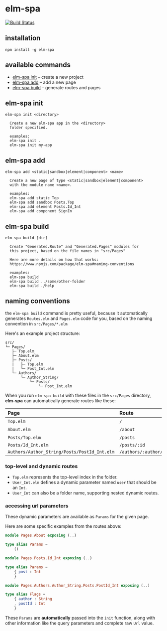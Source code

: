 # elm-spa 

[![Build Status](https://travis-ci.org/ryannhg/elm-spa.svg?branch=master)](https://travis-ci.org/ryannhg/elm-spa)


## installation

```
npm install -g elm-spa
```

## available commands

- [elm-spa init](#elm-spa-init) – create a new project
- [elm-spa add](#elm-spa-add) – add a new page
- [elm-spa build](#elm-spa-build) – generate routes and pages


## elm-spa init

```
elm-spa init <directory>

  Create a new elm-spa app in the <directory>
  folder specified.

  examples:
  elm-spa init .
  elm-spa init my-app
```

## elm-spa add

```
elm-spa add <static|sandbox|element|component> <name>

  Create a new page of type <static|sandbox|element|component>
  with the module name <name>.

  examples:
  elm-spa add static Top
  elm-spa add sandbox Posts.Top
  elm-spa add element Posts.Id_Int
  elm-spa add component SignIn
```

## elm-spa build

```
elm-spa build [dir]

  Create "Generated.Route" and "Generated.Pages" modules for
  this project, based on the file names in "src/Pages"

  Here are more details on how that works:
  https://www.npmjs.com/package/elm-spa#naming-conventions

  examples:
  elm-spa build
  elm-spa build ../some/other-folder
  elm-spa build ./help
```

## naming conventions

the `elm-spa build` command is pretty useful, because it
automatically generates `Routes.elm` and `Pages.elm` code for you,
based on the naming convention in `src/Pages/*.elm`

Here's an example project structure:

```
src/
└─ Pages/
   ├─ Top.elm
   ├─ About.elm
   ├─ Posts/
   |   ├─ Top.elm
   |   └─ Post_Int.elm
   └─ Authors/
       └─ Author_String/
           └─ Posts/
               └─ Post_Int.elm
```

When you run `elm-spa build` with these files in the `src/Pages` directory, __elm-spa__ can
automatically generate routes like these:

__Page__ | __Route__ | __Example__
:-- | :-- | :--
`Top.elm` | `/` | -
`About.elm` | `/about` | -
`Posts/Top.elm` | `/posts` | -
`Posts/Id_Int.elm` | `/posts/:id` | `/posts/123`
`Authors/Author_String/Posts/PostId_Int.elm` | `/authors/:author/posts/:postId` | `/authors/ryan/posts/123`

### top-level and dynamic routes

- `Top.elm` represents the top-level index in the folder.
- `User_Int.elm` defines a dynamic parameter named `user` that should be an `Int`.
- `User_Int` can also be a folder name, supporting nested dynamic routes.

### accessing url parameters

These dynamic parameters are available as `Params` for the given page.

Here are some specific examples from the routes above:

```elm
module Pages.About exposing (..)

type alias Params =
    ()
```

```elm
module Pages.Posts.Id_Int exposing (..)

type alias Params =
    { post : Int
    }
```

```elm
module Pages.Authors.Author_String.Posts.PostId_Int exposing (..)

type alias Flags =
    { author : String
    , postId : Int
    }
```

These `Params` are __automatically__ passed into the `init` function, along with
other information like the query parameters and complete raw `Url` value.

